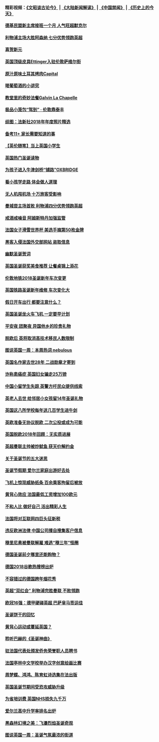 #### 精彩视频：[《文昭谈古论今》](https://github.com/gfw-breaker/wenzhao/blob/master/README.md?t=01012131) | [《大陆新闻解读》](https://github.com/gfw-breaker/ntdtv-comedy/blob/master/README.md?t=01012131) | [《中国禁闻》](https://github.com/gfw-breaker/ntdtv-news/blob/master/README.md?t=01012131) | [《历史上的今天》](https://github.com/gfw-breaker/today-in-history/blob/master/README.md?t=01012131) 

#### [德基民盟新主席接班一个月 人气旺超默克尔](../pages/nsc974/n10946634.md?t=01012131) 

#### [利物浦主场大胜阿森纳 七分优势领跑英超](../pages/nsc974/n10945421.md?t=01012131) 

#### [喜贺新元](../pages/nsc974/n10936605.md?t=01012131) 

#### [英国顶级皮具Ettinger入驻伦敦萨维尔街](../pages/nsc974/n10936595.md?t=01012131) 

#### [原汁原味土耳其烤肉Capital](../pages/nsc974/n10936573.md?t=01012131) 

#### [喝葡萄酒的小讲究](../pages/nsc974/n10936535.md?t=01012131) 

#### [教堂里的奇妙法餐Galvin La Chapelle](../pages/nsc974/n10935913.md?t=01012131) 

#### [极品小笼包“驾到” · 伦敦鼎泰丰](../pages/nsc974/n10935791.md?t=01012131) 

#### [组图：法新社2018年年度照片精选](../pages/nsc974/n10935213.md?t=01012131) 

#### [备考11+ 家长需要知道的事](../pages/nsc974/n10934312.md?t=01012131) 

#### [【英伦随笔】当上英国小学生](../pages/nsc974/n10934305.md?t=01012131) 

#### [英国热门圣诞读物](../pages/nsc974/n10934285.md?t=01012131) 

#### [为孩子进入牛津剑桥“铺路”OXBRIDGE](../pages/nsc974/n10934233.md?t=01012131) 

#### [看小孩学走路 体会做人道理](../pages/nsc974/n10934169.md?t=01012131) 

#### [无人机闯机场  十万旅客受影响](../pages/nsc974/n10934028.md?t=01012131) 

#### [曼城尝主场首败 利物浦四分优势领跑英超](../pages/nsc974/n10932818.md?t=01012131) 

#### [戒酒戒噪音 阿姆斯特丹加强监管](../pages/nsc974/n10928070.md?t=01012131) 

#### [法国女子滑雪世界杯 美选手摘第50枚金牌](../pages/nsc974/n10927351.md?t=01012131) 

#### [黑客入侵法国外交部网站 盗取信息](../pages/nsc974/n10927269.md?t=01012131) 

#### [幽默圣诞贺词](../pages/nsc974/n10926672.md?t=01012131) 

#### [英国圣诞获奖美食推荐 让餐桌锦上添花](../pages/nsc974/n10926641.md?t=01012131) 

#### [伦敦地铁2018圣诞新年车次变更](../pages/nsc974/n10926629.md?t=01012131) 

#### [英国铁路圣诞新年维修 车次变化大](../pages/nsc974/n10926618.md?t=01012131) 

#### [假日开车出行 都要注意什么？](../pages/nsc974/n10926610.md?t=01012131) 

#### [英国圣诞坐火车飞机 一定要早计划](../pages/nsc974/n10926599.md?t=01012131) 

#### [平安夜 团聚夜 异国他乡的珍贵礼物](../pages/nsc974/n10925634.md?t=01012131) 

#### [脱欧后 英将取消高技术移民人数限制](../pages/nsc974/n10924981.md?t=01012131) 

#### [图说英国一周：本周热词 nebulous](../pages/nsc974/n10925020.md?t=01012131) 

#### [英国名作家去世28年 二战勋章才寄到](../pages/nsc974/n10925014.md?t=01012131) 

#### [诈称患癌症 英国妇女骗走25万镑](../pages/nsc974/n10925008.md?t=01012131) 

#### [中国小留学生失踪  英警方吁民众提供线索](../pages/nsc974/n10925001.md?t=01012131) 

#### [英老人去世 给邻居小女孩留14年圣诞礼物](../pages/nsc974/n10924997.md?t=01012131) 

#### [英国这八所学校每年送几百学生进牛剑](../pages/nsc974/n10924990.md?t=01012131) 

#### [英欧准备无协议脱欧 二次公投或成为可能](../pages/nsc974/n10923373.md?t=01012131) 

#### [英国脱欧2018年回顾：无实质进展](../pages/nsc974/n10923355.md?t=01012131) 

#### [英超曼联主帅被炒鱿鱼 获天价解约金](../pages/nsc974/n10922656.md?t=01012131) 

#### [关于圣诞节的五大迷思](../pages/nsc974/n10919864.md?t=01012131) 

#### [圣诞节假期 爱尔兰家庭出游好去处](../pages/nsc974/n10919966.md?t=01012131) 

#### [飞机上惊现威胁纸条 百余乘客拘留后被放](../pages/nsc974/n10920081.md?t=01012131) 

#### [黄背心效应 法国最低工资增加100欧元](../pages/nsc974/n10919737.md?t=01012131) 

#### [不和人比 做好自己 活出精彩人生](../pages/nsc974/n10920053.md?t=01012131) 

#### [法国将对互联网四巨头征新税](../pages/nsc974/n10919837.md?t=01012131) 

#### [违反欧洲法律 中国公司擅自搜集客户信息](../pages/nsc974/n10918199.md?t=01012131) 

#### [穆里尼奥被曼联解雇 难逃“穆三年”怪圈](../pages/nsc974/n10919101.md?t=01012131) 

#### [德国圣诞前夕哪里还能购物？](../pages/nsc974/n10918186.md?t=01012131) 

#### [德国2018谷歌热搜榜出炉](../pages/nsc974/n10918077.md?t=01012131) 

#### [不容错过的德国跨年烟花秀](../pages/nsc974/n10917989.md?t=01012131) 

#### [英超“双红会” 利物浦完胜曼联 不败领跑](../pages/nsc974/n10917557.md?t=01012131) 

#### [欧冠16强：德甲硬碰英超 巴萨皇马签运佳](../pages/nsc974/n10917207.md?t=01012131) 

#### [圣诞饼干的回忆](../pages/nsc974/n10916160.md?t=01012131) 

#### [黄背心运动或蔓延英国？](../pages/nsc974/n10915769.md?t=01012131) 

#### [聆听巴赫的《圣诞神曲》](../pages/nsc974/n10910868.md?t=01012131) 

#### [驻法国代表处颁发侨务荣誉职人员聘书](../pages/nsc974/n10912829.md?t=01012131) 

#### [法国亭林中文学校举办汉字创意绘画比赛](../pages/nsc974/n10912809.md?t=01012131) 

#### [周梦蝶、鸿鸿、陈育虹诗选集在法出版](../pages/nsc974/n10912778.md?t=01012131) 

#### [英国圣诞节期间受恐攻威胁升级](../pages/nsc974/n10911486.md?t=01012131) 

#### [为省培训费  英国NHS损失九千万](../pages/nsc974/n10911478.md?t=01012131) 

#### [爱尔兰高中升学率排名出炉](../pages/nsc974/n10910761.md?t=01012131) 

#### [黑森林幻境之美：飞瀑烈焰圣诞奇观](../pages/nsc974/n10909442.md?t=01012131) 

#### [图说英国一周：圣诞气氛最浓的街道](../pages/nsc974/n10909173.md?t=01012131) 


